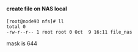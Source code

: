#### create file on NAS local

    [root@node93 nfs]# ll
    total 0
    -rw-r--r-- 1 root root 0 Oct  9 16:11 file_nas

mask is 644

#### 
